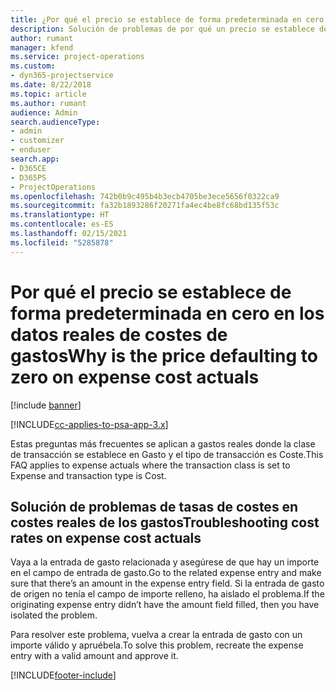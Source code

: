 ```yaml
---
title: ¿Por qué el precio se establece de forma predeterminada en cero en costes reales de los gastos?
description: Solución de problemas de por qué un precio se establece de forma predeterminada en cero en costes reales de los gastos.
author: rumant
manager: kfend
ms.service: project-operations
ms.custom:
- dyn365-projectservice
ms.date: 8/22/2018
ms.topic: article
ms.author: rumant
audience: Admin
search.audienceType:
- admin
- customizer
- enduser
search.app:
- D365CE
- D365PS
- ProjectOperations
ms.openlocfilehash: 742b0b9c495b4b3ecb4705be3ece5656f0322ca9
ms.sourcegitcommit: fa32b1893286f20271fa4ec4be8fc68bd135f53c
ms.translationtype: HT
ms.contentlocale: es-ES
ms.lasthandoff: 02/15/2021
ms.locfileid: "5285878"
---
```

# <a name="why-is-the-price-defaulting-to-zero-on-expense-cost-actuals"></a><span data-ttu-id="46be5-103">Por qué el precio se establece de forma predeterminada en cero en los datos reales de costes de gastos</span><span class="sxs-lookup"><span data-stu-id="46be5-103">Why is the price defaulting to zero on expense cost actuals</span></span>

[!include [banner](../includes/psa-now-project-operations.md)]

[!INCLUDE[cc-applies-to-psa-app-3.x](../includes/cc-applies-to-psa-app-3x.md)]

<span data-ttu-id="46be5-104">Estas preguntas más frecuentes se aplican a gastos reales donde la clase de transacción se establece en Gasto y el tipo de transacción es Coste.</span><span class="sxs-lookup"><span data-stu-id="46be5-104">This FAQ applies to expense actuals where the transaction class is set to Expense and transaction type is Cost.</span></span>

## <a name="troubleshooting-cost-rates-on-expense-cost-actuals"></a><span data-ttu-id="46be5-105">Solución de problemas de tasas de costes en costes reales de los gastos</span><span class="sxs-lookup"><span data-stu-id="46be5-105">Troubleshooting cost rates on expense cost actuals</span></span>

<span data-ttu-id="46be5-106">Vaya a la entrada de gasto relacionada y asegúrese de que hay un importe en el campo de entrada de gasto.</span><span class="sxs-lookup"><span data-stu-id="46be5-106">Go to the related expense entry and make sure that there’s an amount in the expense entry field.</span></span> <span data-ttu-id="46be5-107">Si la entrada de gasto de origen no tenía el campo de importe relleno, ha aislado el problema.</span><span class="sxs-lookup"><span data-stu-id="46be5-107">If the originating expense entry didn’t have the amount field filled, then you have isolated the problem.</span></span>
 
<span data-ttu-id="46be5-108">Para resolver este problema, vuelva a crear la entrada de gasto con un importe válido y apruébela.</span><span class="sxs-lookup"><span data-stu-id="46be5-108">To solve this problem, recreate the expense entry with a valid amount and approve it.</span></span>


[!INCLUDE[footer-include](../includes/footer-banner.md)]